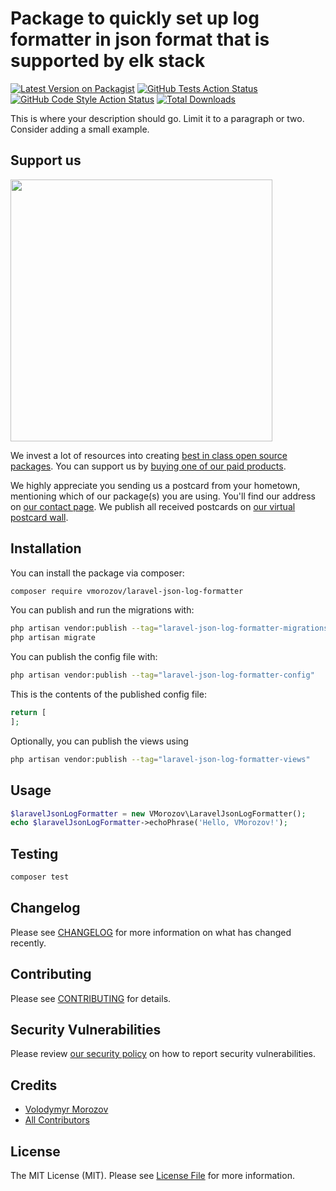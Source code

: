 # Package to quickly set up log formatter in json format that is supported by elk stack

[![Latest Version on Packagist](https://img.shields.io/packagist/v/vmorozov/laravel-json-log-formatter.svg?style=flat-square)](https://packagist.org/packages/vmorozov/laravel-json-log-formatter)
[![GitHub Tests Action Status](https://img.shields.io/github/actions/workflow/status/vmorozov/laravel-json-log-formatter/run-tests.yml?branch=main&label=tests&style=flat-square)](https://github.com/vmorozov/laravel-json-log-formatter/actions?query=workflow%3Arun-tests+branch%3Amain)
[![GitHub Code Style Action Status](https://img.shields.io/github/actions/workflow/status/vmorozov/laravel-json-log-formatter/fix-php-code-style-issues.yml?branch=main&label=code%20style&style=flat-square)](https://github.com/vmorozov/laravel-json-log-formatter/actions?query=workflow%3A"Fix+PHP+code+style+issues"+branch%3Amain)
[![Total Downloads](https://img.shields.io/packagist/dt/vmorozov/laravel-json-log-formatter.svg?style=flat-square)](https://packagist.org/packages/vmorozov/laravel-json-log-formatter)

This is where your description should go. Limit it to a paragraph or two. Consider adding a small example.

## Support us

[<img src="https://github-ads.s3.eu-central-1.amazonaws.com/laravel_json_log_formatter.jpg?t=1" width="419px" />](https://spatie.be/github-ad-click/laravel_json_log_formatter)

We invest a lot of resources into creating [best in class open source packages](https://spatie.be/open-source). You can support us by [buying one of our paid products](https://spatie.be/open-source/support-us).

We highly appreciate you sending us a postcard from your hometown, mentioning which of our package(s) you are using. You'll find our address on [our contact page](https://spatie.be/about-us). We publish all received postcards on [our virtual postcard wall](https://spatie.be/open-source/postcards).

## Installation

You can install the package via composer:

```bash
composer require vmorozov/laravel-json-log-formatter
```

You can publish and run the migrations with:

```bash
php artisan vendor:publish --tag="laravel-json-log-formatter-migrations"
php artisan migrate
```

You can publish the config file with:

```bash
php artisan vendor:publish --tag="laravel-json-log-formatter-config"
```

This is the contents of the published config file:

```php
return [
];
```

Optionally, you can publish the views using

```bash
php artisan vendor:publish --tag="laravel-json-log-formatter-views"
```

## Usage

```php
$laravelJsonLogFormatter = new VMorozov\LaravelJsonLogFormatter();
echo $laravelJsonLogFormatter->echoPhrase('Hello, VMorozov!');
```

## Testing

```bash
composer test
```

## Changelog

Please see [CHANGELOG](CHANGELOG.md) for more information on what has changed recently.

## Contributing

Please see [CONTRIBUTING](CONTRIBUTING.md) for details.

## Security Vulnerabilities

Please review [our security policy](../../security/policy) on how to report security vulnerabilities.

## Credits

- [Volodymyr Morozov](https://github.com/freezer278)
- [All Contributors](../../contributors)

## License

The MIT License (MIT). Please see [License File](LICENSE.md) for more information.
